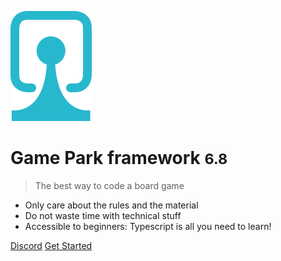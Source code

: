 ![logo](_media/logo.svg)

# Game Park framework <small>6.8</small>

> The best way to code a board game

- Only care about the rules and the material
- Do not waste time with technical stuff
- Accessible to beginners: Typescript is all you need to learn!

[Discord](https://discord.gg/MaWUjfdYjT)
[Get Started](#Get-Started)